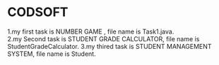 # CODSOFT
1.my first task is NUMBER GAME , file name is Task1.java.  
2.my Second task is STUDENT GRADE CALCULATOR, file name is StudentGradeCalculator.
3.my thired task is STUDENT MANAGEMENT SYSTEM, file name is Student.
